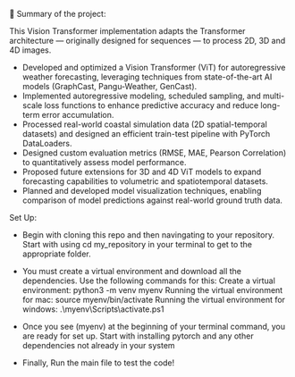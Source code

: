 
🚀 Summary of the project:

This Vision Transformer implementation adapts the Transformer architecture — originally designed for sequences — to process 2D, 3D and 4D images. 


- Developed and optimized a Vision Transformer (ViT) for autoregressive weather forecasting, leveraging techniques from state-of-the-art AI models (GraphCast, Pangu-Weather, GenCast).
- Implemented autoregressive modeling, scheduled sampling, and multi-scale loss functions to enhance predictive accuracy and reduce long-term error accumulation.
- Processed real-world coastal simulation data (2D spatial-temporal datasets) and designed an efficient train-test pipeline with PyTorch DataLoaders.
- Designed custom evaluation metrics (RMSE, MAE, Pearson Correlation) to quantitatively assess model performance.
- Proposed future extensions for 3D and 4D ViT models to expand forecasting capabilities to volumetric and spatiotemporal datasets.
- Planned and developed model visualization techniques, enabling comparison of model predictions against real-world ground truth data.


Set Up:
* Begin with cloning this repo and then navingating to your repository. Start with using cd my_repository in your terminal to get to the appropriate folder.

* You must create a virtual environment and download all the dependencies. Use the following commands for this: Create a virtual environment: python3 -m venv myenv Running the virtual environment for mac: source myenv/bin/activate Running the virtual environment for windows: .\myenv\Scripts\activate.ps1
  
* Once you see (myenv) at the beginning of your terminal command, you are ready for set up. Start with installing pytorch and any other dependencies not already in your system
  
* Finally, Run the main file to test the code!
